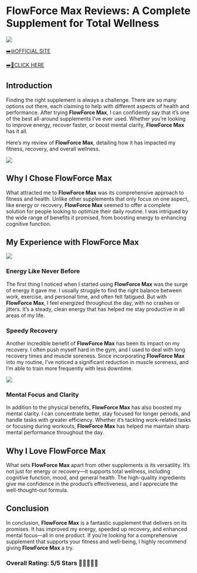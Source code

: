 # **FlowForce Max Reviews**: A Complete Supplement for Total Wellness

[![](https://static.vecteezy.com/system/resources/thumbnails/019/896/014/small/buy-now-gradient-button-with-cart-symbol-buy-now-illustration-png.png)](https://edetoop.top/lander/sugarpreland-1/flowma.html) 

[➡️🌐OFFICIAL SITE](https://edetoop.top/lander/sugarpreland-1/flowma.html) 

[➡️🔗CLICK HERE](https://edetoop.top/lander/sugarpreland-1/flowma.html) 


## Introduction

Finding the right supplement is always a challenge. There are so many options out there, each claiming to help with different aspects of health and performance. After trying **FlowForce Max**, I can confidently say that it’s one of the best all-around supplements I’ve ever used. Whether you’re looking to improve energy, recover faster, or boost mental clarity, **FlowForce Max** has it all.

Here’s my review of **FlowForce Max**, detailing how it has impacted my fitness, recovery, and overall wellness.

[![](https://wallpapers.com/images/hd/red-order-now-button-udg4jcj4arvn8b0n-2.png)](https://edetoop.top/lander/sugarpreland-1/flowma.html)  

## Why I Chose **FlowForce Max**

What attracted me to **FlowForce Max** was its comprehensive approach to fitness and health. Unlike other supplements that only focus on one aspect, like energy or recovery, **FlowForce Max** seemed to offer a complete solution for people looking to optimize their daily routine. I was intrigued by the wide range of benefits it promised, from boosting energy to enhancing cognitive function.

## My Experience with **FlowForce Max**

[![](https://static.vecteezy.com/system/resources/thumbnails/019/896/014/small/buy-now-gradient-button-with-cart-symbol-buy-now-illustration-png.png)](https://edetoop.top/lander/sugarpreland-1/flowma.html)

### Energy Like Never Before

The first thing I noticed when I started using **FlowForce Max** was the surge of energy it gave me. I usually struggle to find the right balance between work, exercise, and personal time, and often felt fatigued. But with **FlowForce Max**, I feel energized throughout the day, with no crashes or jitters. It’s a steady, clean energy that has helped me stay productive in all areas of my life.

### Speedy Recovery

Another incredible benefit of **FlowForce Max** has been its impact on my recovery. I often push myself hard in the gym, and I used to deal with long recovery times and muscle soreness. Since incorporating **FlowForce Max** into my routine, I’ve noticed a significant reduction in muscle soreness, and I’m able to train more frequently with less downtime.

[![](https://wallpapers.com/images/hd/red-order-now-button-udg4jcj4arvn8b0n-2.png)](https://edetoop.top/lander/sugarpreland-1/flowma.html)  

### Mental Focus and Clarity

In addition to the physical benefits, **FlowForce Max** has also boosted my mental clarity. I can concentrate better, stay focused for longer periods, and handle tasks with greater efficiency. Whether it’s tackling work-related tasks or focusing during workouts, **FlowForce Max** has helped me maintain sharp mental performance throughout the day.

## Why I Love **FlowForce Max**

What sets **FlowForce Max** apart from other supplements is its versatility. It’s not just for energy or recovery—it supports total wellness, including cognitive function, mood, and general health. The high-quality ingredients give me confidence in the product’s effectiveness, and I appreciate the well-thought-out formula.

## Conclusion

In conclusion, **FlowForce Max** is a fantastic supplement that delivers on its promises. It has improved my energy, speeded up recovery, and enhanced mental focus—all in one product. If you’re looking for a comprehensive supplement that supports your fitness and well-being, I highly recommend giving **FlowForce Max** a try.

### Overall Rating: 5/5 Stars 🌟🌟🌟🌟🌟
